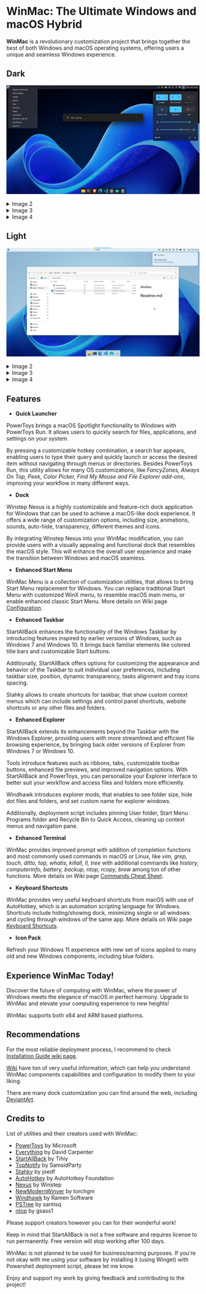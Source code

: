 # WinMac: The Ultimate Windows and macOS Hybrid

**WinMac** is a revolutionary customization project that brings together the best of both Windows and macOS operating systems, offering users a unique and seamless Windows experience.

## Dark
![winmac_dark_01](https://raw.githubusercontent.com/Asteski/WinMac/main/img/winmac_dark_01.png)
</details>
<details>
    <summary>Image 2</summary>
    <img src="https://raw.githubusercontent.com/Asteski/WinMac/main/img/winmac_dark_02.png" alt="winmac_dark_02">
</details>
<details>
    <summary>Image 3</summary>
    <img src="https://raw.githubusercontent.com/Asteski/WinMac/main/img/winmac_dark_03.png" alt="winmac_dark_03">
</details>
<details>
    <summary>Image 4</summary>
    <img src="https://raw.githubusercontent.com/Asteski/WinMac/6cd141e3b5a5f01b583b23ff971e0d899cb27470/img/winmac_dark_04.png" alt="winmac_dark_04">
</details>

## Light

![winmac_light_01](https://raw.githubusercontent.com/Asteski/WinMac/main/img/winmac_light_01.jpg)
</details>
<details>
    <summary>Image 2</summary>
    <img src="https://raw.githubusercontent.com/Asteski/WinMac/main/img/winmac_light_02.png" alt="winmac_light_02">
</details>
<details>
    <summary>Image 3</summary>
    <img src="https://raw.githubusercontent.com/Asteski/WinMac/main/img/winmac_light_03.png" alt="winmac_light_03">
</details>
<details>
    <summary>Image 4</summary>
    <img src="https://raw.githubusercontent.com/Asteski/WinMac/main/img/winmac_light_04.png" alt="winmac_light_04">
</details>



## Features

- **Quick Launcher**

PowerToys brings a macOS Spotlight functionality to Windows with PowerToys Run. It allows users to quickly search for files, applications, and settings on your system. 

By pressing a customizable hotkey combination, a search bar appears, enabling users to type their query and quickly launch or access the desired item without navigating through menus or directories. Besides PowerToys Run, this utility allows for many OS customizations, like *FancyZones, Always On Top, Peek, Color Picker, Find My Mouse and File Explorer add-ons*, improving your workflow in many different ways.

- **Dock**

Winstep Nexus is a highly customizable and feature-rich dock application for Windows that can be used to achieve a macOS-like dock experience. It offers a wide range of customization options, including size, animations, sounds, auto-hide, transparency, different themes and icons.

By integrating Winstep Nexus into your WinMac modification, you can provide users with a visually appealing and functional dock that resembles the macOS style. This will enhance the overall user experience and make the transition between Windows and macOS seamless. 

- **Enhanced Start Menu**

WinMac Menu is a collection of customization utilities, that allows to bring Start Menu replacement for Windows. You can replace traditional Start Menu with customized WinX menu, to resemble macOS main menu, or enable enhanced classic Start Menu. More details on Wiki page [Configuration](https://github.com/Asteski/WinMac/wiki/Configuration#winmac-menu).

- **Enhanced Taskbar**

StartAllBack enhances the functionality of the Windows Taskbar by introducing features inspired by earlier versions of Windows, such as Windows 7 and Windows 10. It brings back familiar elements like colored title bars and customizable Start buttons. 

Additionally, StartAllBack offers options for customizing the appearance and behavior of the Taskbar to suit individual user preferences, including taskbar size, position, dynamic transparency, tasks alignment and tray icons spacing.

Stahky allows to create shortcuts for taskbar, that show custom context menus which can include settings and control panel shortcuts, website shortcuts or any other files and folders.

- **Enhanced Explorer**

StartAllBack extends its enhancements beyond the Taskbar with the Windows Explorer, providing users with more streamlined and efficient file browsing experience, by bringing back older versions of Explorer from Windows 7 or Windows 10. 

Tools introduce features such as ribbons, tabs, customizable toolbar buttons, enhanced file previews, and improved navigation options. With StartAllBack and PowerToys, you can personalize your Explorer interface to better suit your workflow and access files and folders more efficiently.

Windhawk introduces explorer mods, that enables to see folder size, hide dot files and folders, and set custom name for explorer windows.

Additionally, deployment script includes pinning User folder, Start Menu Programs folder and Recycle Bin to Quick Access, cleaning up context menus and navigation pane.

- **Enhanced Terminal**

WinMac provides improved prompt with addition of completion functions and most commonly used commands in macOS or Linux, like *vim, grep, touch, ditto, top, whatis, killall, ll, tree* with additional commands like *history, computerinfo, battery, backup, ntop, rcopy, brew* among ton of other functions. More details on Wiki page [Commands Cheat Sheet](https://github.com/Asteski/WinMac/wiki/Commands-Cheat-Sheet).

- **Keyboard Shortcuts**

WinMac provides very useful keyboard shortcuts from macOS with use of AutoHotkey, which is an automation scripting language for Windows. Shortcuts include hiding/showing dock, minimizing single or all windows and cycling through windows of the same app. More details on Wiki page [Keyboard Shortcuts](https://github.com/Asteski/WinMac/wiki/Commands-cheat-sheet#keyboard-shortcuts).

- **Icon Pack**

Refresh your Windows 11 experience with new set of icons applied to many old and new Windows components, including blue folders.

## Experience WinMac Today!

Discover the future of computing with WinMac, where the power of Windows meets the elegance of macOS in perfect harmony. Upgrade to WinMac and elevate your computing experience to new heights!

WinMac supports both x64 and ARM based platforms.

## Recommendations

For the most reliable deployment process, I recommend to check [Installation Guide wiki page](https://github.com/Asteski/WinMac/wiki/Installation-Guide).

[Wiki](https://github.com/Asteski/WinMac/wiki) have ton of very useful information, which can help you understand WinMac components capabilities and configuration to modify them to your liking.

There are many dock customization you can find around the web, including [DeviantArt](https://www.deviantart.com/search?q=winstep+dock+windows).

## Credits to

List of utilities and their creators used with WinMac:

- [PowerToys](https://learn.microsoft.com/en-us/windows/powertoys/) by Microsoft
- [Everything](https://www.voidtools.com/) by David Carpenter
- [StartAllBack](https://www.startallback.com/) by Tihiy
- [TopNotify](https://github.com/SamsidParty/TopNotify) by SamsidParty
- [Stahky](https://github.com/joedf/stahky) by joedf
- [AutoHotkey](https://www.autohotkey.com/) by AutoHotkey Foundation
- [Nexus](https://www.winstep.net/nexus.asp) by Winstep
- [NewModernWinver](https://github.com/torchgm/NewModernWinver) by torchgm
- [Windhawk](https://github.com/ramensoftware/windhawk) by Ramen Software
- [PSTree](https://github.com/santisq/PSTree) by santisq
- [ntop](https://github.com/gsass1/NTop) by gsass1

Please support creators however you can for their wonderful work!

Keep in mind that StartAllBack is not a free software and requires license to run permanently. Free version will stop working after 100 days.

WinMac is not planned to be used for business/earning purposes. If you're not okay with me using your software by installing it (using Winget) with Powershell deployment script, please let me know.

Enjoy and support my work by giving feedback and contributing to the project!
